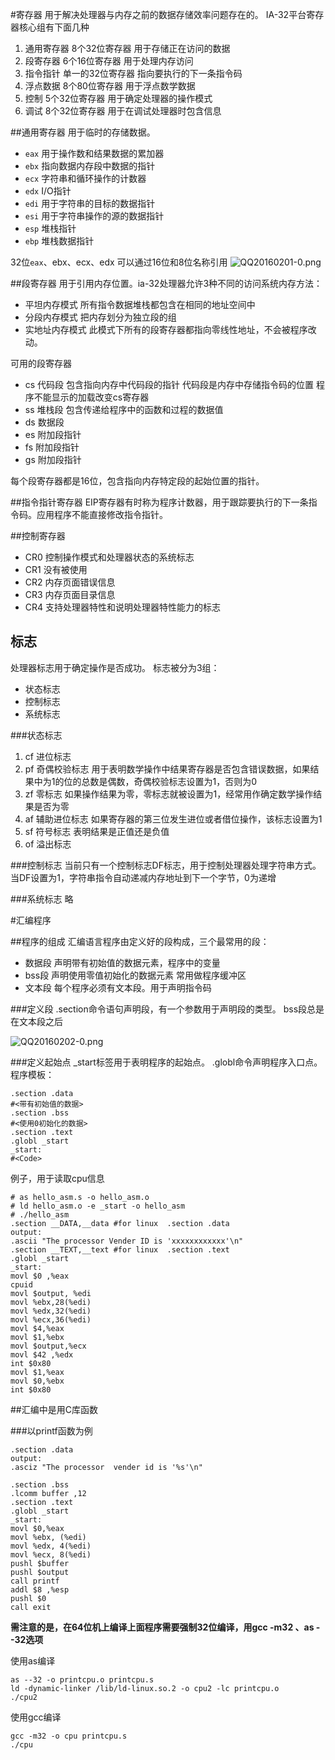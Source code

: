 #寄存器
用于解决处理器与内存之前的数据存储效率问题存在的。
IA-32平台寄存器核心组有下面几种
1. 通用寄存器 8个32位寄存器 用于存储正在访问的数据
2. 段寄存器 6个16位寄存器 用于处理内存访问
3. 指令指针 单一的32位寄存器 指向要执行的下一条指令码
4. 浮点数据 8个80位寄存器 用于浮点数学数据
5. 控制 5个32位寄存器 用于确定处理器的操作模式
6. 调试 8个32位寄存器 用于在调试处理器时包含信息

##通用寄存器
用于临时的存储数据。
* `eax` 用于操作数和结果数据的累加器
* `ebx` 指向数据内存段中数据的指针
* `ecx` 字符串和循环操作的计数器
* `edx` I/O指针
* `edi` 用于字符串的目标的数据指针
* `esi` 用于字符串操作的源的数据指针
* `esp` 堆栈指针
* `ebp` 堆栈数据指针

32位`eax`、ebx、ecx、edx 可以通过16位和8位名称引用
![QQ20160201-0.png](quiver-image-url/6627245BA56F0BD5A59E8522B87A8900.png)

##段寄存器
用于引用内存位置。ia-32处理器允许3种不同的访问系统内存方法：
* 平坦内存模式 所有指令数据堆栈都包含在相同的地址空间中
* 分段内存模式 把内存划分为独立段的组
* 实地址内存模式 此模式下所有的段寄存器都指向零线性地址，不会被程序改动。

可用的段寄存器
* cs 代码段 
包含指向内存中代码段的指针 代码段是内存中存储指令码的位置 程序不能显示的加载改变cs寄存器
* ss 堆栈段 包含传递给程序中的函数和过程的数据值
* ds 数据段 
* es 附加段指针
* fs 附加段指针
* gs 附加段指针


每个段寄存器都是16位，包含指向内存特定段的起始位置的指针。
<!--ds、es、fs、gs-->
##指令指针寄存器
EIP寄存器有时称为程序计数器，用于跟踪要执行的下一条指令码。应用程序不能直接修改指令指针。

##控制寄存器
* CR0 控制操作模式和处理器状态的系统标志
* CR1 没有被使用
* CR2 内存页面错误信息
* CR3 内存页面目录信息
* CR4 支持处理器特性和说明处理器特性能力的标志

## 标志
处理器标志用于确定操作是否成功。
标志被分为3组：
* 状态标志
* 控制标志
* 系统标志

###状态标志
1. cf 进位标志 
2. pf 奇偶校验标志 
用于表明数学操作中结果寄存器是否包含错误数据，如果结果中为1的位的总数是偶数，奇偶校验标志设置为1，否则为0
3. zf 零标志 如果操作结果为零，零标志就被设置为1，经常用作确定数学操作结果是否为零
4. af 辅助进位标志 如果寄存器的第三位发生进位或者借位操作，该标志设置为1
5. sf 符号标志 表明结果是正值还是负值
6. of 溢出标志 

###控制标志
当前只有一个控制标志DF标志，用于控制处理器处理字符串方式。
当DF设置为1，字符串指令自动递减内存地址到下一个字节，0为递增

###系统标志
略

#汇编程序

##程序的组成
汇编语言程序由定义好的段构成，三个最常用的段：
* 数据段 声明带有初始值的数据元素，程序中的变量
* bss段 声明使用零值初始化的数据元素 常用做程序缓冲区
* 文本段 每个程序必须有文本段。用于声明指令码

###定义段
.section命令语句声明段，有一个参数用于声明段的类型。
bss段总是在文本段之后

![QQ20160202-0.png](quiver-image-url/0E788C8A99A3F5AF08CD9BA2124881F7.png)


###定义起始点
_start标签用于表明程序的起始点。
.globl命令声明程序入口点。
程序模板：
```assembly
.section .data
#<带有初始值的数据>
.section .bss
#<使用0初始化的数据>
.section .text
.globl _start
_start:
#<Code>

```
例子，用于读取cpu信息
```assembly
# as hello_asm.s -o hello_asm.o
# ld hello_asm.o -e _start -o hello_asm
# ./hello_asm
.section __DATA,__data #for linux  .section .data
output:
.ascii "The processor Vender ID is 'xxxxxxxxxxxx'\n"
.section __TEXT,__text #for linux  .section .text
.globl _start
_start:
movl $0 ,%eax
cpuid
movl $output, %edi
movl %ebx,28(%edi)
movl %edx,32(%edi)
movl %ecx,36(%edi)
movl $4,%eax
movl $1,%ebx
movl $output,%ecx
movl $42 ,%edx
int $0x80
movl $1,%eax
movl $0,%ebx
int $0x80
```


##汇编中是用C库函数

###以printf函数为例
```assembly
.section .data
output:
.asciz "The processor  vender id is '%s'\n"

.section .bss
.lcomm buffer ,12
.section .text
.globl _start
_start:
movl $0,%eax
movl %ebx, (%edi)
movl %edx, 4(%edi)
movl %ecx, 8(%edi)
pushl $buffer
pushl $output
call printf
addl $8 ,%esp
pushl $0
call exit
```

**需注意的是，在64位机上编译上面程序需要强制32位编译，用gcc -m32 、as --32选项**


使用as编译
```shell
as --32 -o printcpu.o printcpu.s
ld -dynamic-linker /lib/ld-linux.so.2 -o cpu2 -lc printcpu.o
./cpu2
```
使用gcc编译
```shell
gcc -m32 -o cpu printcpu.s
./cpu
```


